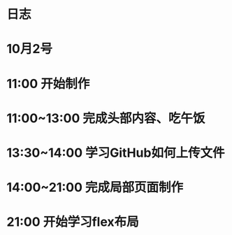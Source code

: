# 日志
# 10月2号 
# 11:00 开始制作
# 11:00~13:00 完成头部内容、吃午饭
# 13:30~14:00 学习GitHub如何上传文件
# 14:00~21:00 完成局部页面制作
# 21:00 开始学习flex布局
